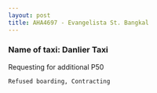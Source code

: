 ```yaml
---
layout: post
title: AHA4697 - Evangelista St. Bangkal
---
```


### Name of taxi: Danlier Taxi

Requesting for additional P50

```Refused boarding, Contracting```
